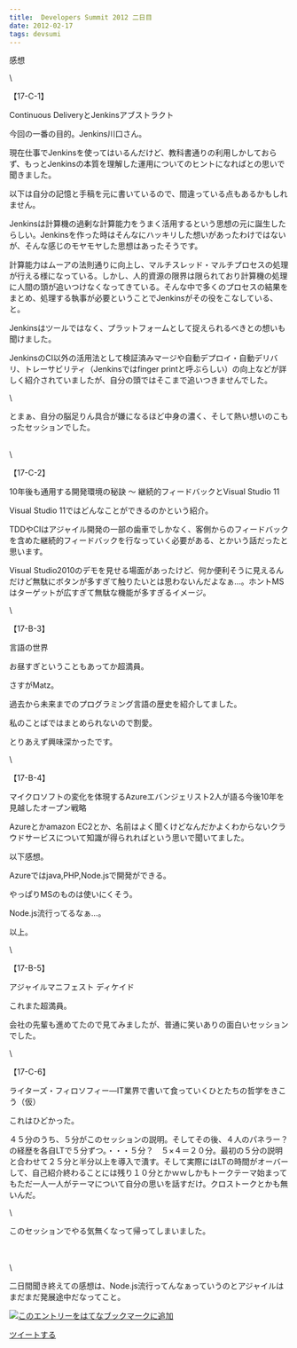 ```yaml
---
title:  Developers Summit 2012 二日目
date: 2012-02-17
tags: devsumi
---
```

感想

\

【17-C-1】

Continuous DeliveryとJenkinsアブストラクト

今回の一番の目的。Jenkins川口さん。

現在仕事でJenkinsを使ってはいるんだけど、教科書通りの利用しかしておらず、もっとJenkinsの本質を理解した運用についてのヒントになればとの思いで聞きました。

以下は自分の記憶と手稿を元に書いているので、間違っている点もあるかもしれません。

Jenkinsは計算機の過剰な計算能力をうまく活用するという思想の元に誕生したらしい。Jenkinsを作った時はそんなにハッキリした想いがあったわけではないが、そんな感じのモヤモヤした思想はあったそうです。

計算能力はムーアの法則通りに向上し、マルチスレッド・マルチプロセスの処理が行える様になっている。しかし、人的資源の限界は限られており計算機の処理に人間の頭が追いつけなくなってきている。そんな中で多くのプロセスの結果をまとめ、処理する執事が必要ということでJenkinsがその役をこなしている、と。

Jenkinsはツールではなく、プラットフォームとして捉えられるべきとの想いも聞けました。

JenkinsのCI以外の活用法として検証済みマージや自動デプロイ・自動デリバリ、トレーサビリティ（Jenkinsではfinger
printと呼ぶらしい）の向上などが詳しく紹介されていましたが、自分の頭ではそこまで追いつきませんでした。

\

とまぁ、自分の脳足りん具合が嫌になるほど中身の濃く、そして熱い想いのこもったセッションでした。

\
 \

【17-C-2】

10年後も通用する開発環境の秘訣 ～ 継続的フィードバックとVisual Studio 11

Visual Studio 11ではどんなことができるのかという紹介。

TDDやCIはアジャイル開発の一部の歯車でしかなく、客側からのフィードバックを含めた継続的フィードバックを行なっていく必要がある、とかいう話だったと思います。

Visual
Studio2010のデモを見せる場面があったけど、何か便利そうに見えるんだけど無駄にボタンが多すぎて触りたいとは思わないんだよなぁ…。ホントMSはターゲットが広すぎて無駄な機能が多すぎるイメージ。

\

【17-B-3】

言語の世界

お昼すぎということもあってか超満員。

さすがMatz。

過去から未来までのプログラミング言語の歴史を紹介してました。

私のことばではまとめられないので割愛。

とりあえず興味深かったです。

\

【17-B-4】

マイクロソフトの変化を体現するAzureエバンジェリスト2人が語る今後10年を見越したオープン戦略

Azureとかamazon
EC2とか、名前はよく聞くけどなんだかよくわからないクラウドサービスについて知識が得られればという思いで聞いてました。

以下感想。

Azureではjava,PHP,Node.jsで開発ができる。

やっぱりMSのものは使いにくそう。

Node.js流行ってるなぁ…。

以上。

\

【17-B-5】

アジャイルマニフェスト ディケイド

これまた超満員。

会社の先輩も進めてたので見てみましたが、普通に笑いありの面白いセッションでした。

\

【17-C-6】

ライターズ・フィロソフィー―IT業界で書いて食っていくひとたちの哲学をきこう（仮）

これはひどかった。

４５分のうち、５分がこのセッションの説明。そしてその後、４人のパネラー？の経歴を各自LTで５分ずつ。・・・５分？　５×４＝２０分。最初の５分の説明と合わせて２５分と半分以上を導入で潰す。そして実際にはLTの時間がオーバーして、自己紹介終わることには残り１０分とかｗｗしかもトークテーマ始まってもただ一人一人がテーマについて自分の思いを話すだけ。クロストークとかも無いんだ。

\

このセッションでやる気無くなって帰ってしまいました。

\
 \
 \

二日間聞き終えての感想は、Node.js流行ってんなぁっていうのとアジャイルはまだまだ発展途中だなってこと。

[![このエントリーをはてなブックマークに追加](http://b.st-hatena.com/images/entry-button/button-only.gif)](http://b.hatena.ne.jp/entry/http://d.hatena.ne.jp "このエントリーをはてなブックマークに追加")

[ツイートする](http://twitter.com/share)
